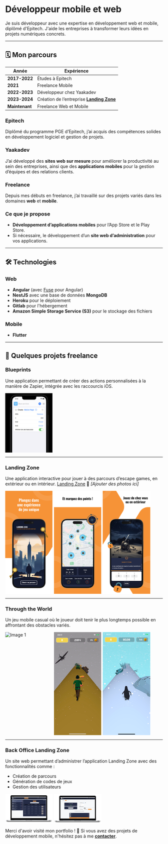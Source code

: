 # Développeur mobile et web

Je suis développeur avec une expertise en développement web et mobile, diplômé d'Epitech. J'aide les entreprises à transformer leurs idées en projets numériques concrets.

---

## 🗓️ Mon parcours

| Année          | Expérience                                                            |
| -------------- | --------------------------------------------------------------------- |
| **2017-2022**  | Études à Epitech                                                      |
| **2021**       | Freelance Mobile                                                      |
| **2022-2023**  | Développeur chez Yaakadev                                             |
| **2023-2024**  | Création de l’entreprise **[Landing Zone](https://landingzone.app/)** |
| **Maintenant** | Freelance Web et Mobile                                               |

### **Epitech**

Diplômé du programme PGE d’Epitech, j’ai acquis des compétences solides en développement logiciel et gestion de projets.

### **Yaakadev**

J’ai développé des **sites web sur mesure** pour améliorer la productivité au sein des entreprises, ainsi que des **applications mobiles** pour la gestion d’équipes et des relations clients.

### **Freelance**

Depuis mes débuts en freelance, j’ai travaillé sur des projets variés dans les domaines **web** et **mobile**.

### **Ce que je propose**

- **Développement d’applications mobiles** pour l’App Store et le Play Store.
- Si nécessaire, le développement d’un **site web d’administration** pour vos applications.

---

## 🛠️ Technologies

### **Web**

- **Angular** (avec [Fuse](https://angular-material.fusetheme.com/dashboards/project) pour Angular)
- **NestJS** avec une base de données **MongoDB**
- **Heroku** pour le déploiement
- **Gitlab** pour l'hébergement
- **Amazon Simple Storage Service (S3)** pour le stockage des fichiers

### **Mobile**

- **Flutter**

---

## 💼 Quelques projets freelance

### **Blueprints**

Une application permettant de créer des actions personnalisées à la manière de Zapier, intégrée avec les raccourcis iOS.

<div style="display: flex; overflow-x: auto; gap: 5px;">
  <img src="assets/imgs/bp.png" alt="Image 1" style="width: 30%; height: auto;">
</div>

---

### **Landing Zone**

Une application interactive pour jouer à des parcours d’escape games, en extérieur ou en intérieur.
[Landing Zone](https://landingzone.app/)
📸 _[Ajouter des photos ici]_

<div style="display: flex; overflow-x: auto; gap: 5px;">
  <img src="assets/imgs/lz1.png" alt="Image 1" style="width: 30%; height: auto;">
  <img src="assets/imgs/lz2.png" alt="Image 2" style="width: 30%; height: auto;">
  <img src="assets/imgs/lz3.png" alt="Image 3" style="width: 30%; height: auto;">
</div>

---

### **Through the World**

Un jeu mobile casual où le joueur doit tenir le plus longtemps possible en affrontant des obstacles variés.

<div style="display: flex; overflow-x: auto; gap: 5px;">
  <img src="assets/imgs/ttw1.png" alt="Image 1" style="width: 30%; height: auto;">
  <img src="assets/imgs/ttw2.png" alt="Image 2" style="width: 30%; height: auto;">
  <img src="assets/imgs/ttw3.png" alt="Image 3" style="width: 30%; height: auto;">
</div>

---

### **Back Office Landing Zone**

Un site web permettant d’administrer l’application Landing Zone avec des fonctionnalités comme :

- Création de parcours
- Génération de codes de jeux
- Gestion des utilisateurs

<div style="display: flex; overflow-x: auto; gap: 5px;">
  <img src="assets/imgs/lzback1.png" alt="Image 1" style="width: 30%; height: auto;">
  <img src="assets/imgs/lzback2.png" alt="Image 2" style="width: 30%; height: auto;">
</div>

Merci d'avoir visité mon portfolio ! 🚀 Si vous avez des projets de développement mobile, n'hésitez pas à me **[contacter](mailto:enki.corb@gmail.com)**.
